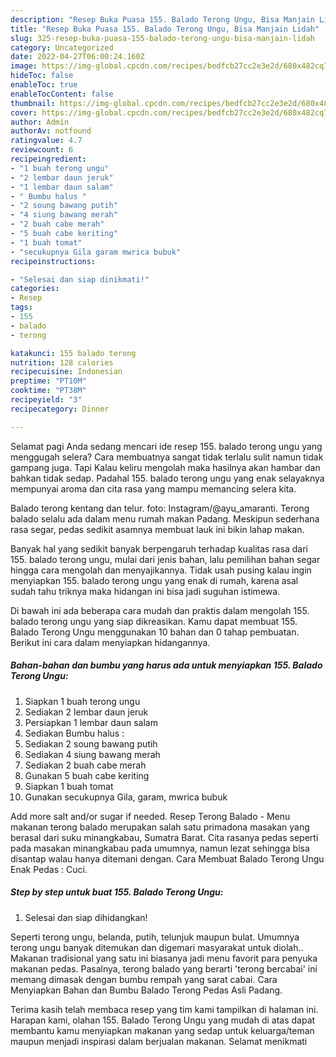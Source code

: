 ```yaml
---
description: "Resep Buka Puasa 155. Balado Terong Ungu, Bisa Manjain Lidah"
title: "Resep Buka Puasa 155. Balado Terong Ungu, Bisa Manjain Lidah"
slug: 325-resep-buka-puasa-155-balado-terong-ungu-bisa-manjain-lidah
category: Uncategorized
date: 2022-04-27T06:00:24.160Z
image: https://img-global.cpcdn.com/recipes/bedfcb27cc2e3e2d/680x482cq70/155-balado-terong-ungu-foto-resep-utama.jpg
hideToc: false
enableToc: true
enableTocContent: false
thumbnail: https://img-global.cpcdn.com/recipes/bedfcb27cc2e3e2d/680x482cq70/155-balado-terong-ungu-foto-resep-utama.jpg
cover: https://img-global.cpcdn.com/recipes/bedfcb27cc2e3e2d/680x482cq70/155-balado-terong-ungu-foto-resep-utama.jpg
author: Admin
authorAv: notfound
ratingvalue: 4.7
reviewcount: 6
recipeingredient:
- "1 buah terong ungu"
- "2 lembar daun jeruk"
- "1 lembar daun salam"
- " Bumbu halus "
- "2 soung bawang putih"
- "4 siung bawang merah"
- "2 buah cabe merah"
- "5 buah cabe keriting"
- "1 buah tomat"
- "secukupnya Gila garam mwrica bubuk"
recipeinstructions:

- "Selesai dan siap dinikmati!"
categories:
- Resep
tags:
- 155
- balado
- terong

katakunci: 155 balado terong 
nutrition: 128 calories
recipecuisine: Indonesian
preptime: "PT10M"
cooktime: "PT38M"
recipeyield: "3"
recipecategory: Dinner

---
```



Selamat pagi Anda sedang mencari ide resep 155. balado terong ungu yang menggugah selera? Cara membuatnya sangat tidak terlalu sulit namun tidak gampang juga. Tapi Kalau keliru mengolah maka hasilnya akan hambar dan bahkan tidak sedap. Padahal 155. balado terong ungu yang enak selayaknya mempunyai aroma dan cita rasa yang mampu memancing selera kita.


Balado terong kentang dan telur. foto: Instagram/@ayu_amaranti. Terong balado selalu ada dalam menu rumah makan Padang. Meskipun sederhana rasa segar, pedas sedikit asamnya membuat lauk ini bikin lahap makan.

Banyak hal yang sedikit banyak berpengaruh terhadap kualitas rasa dari 155. balado terong ungu, mulai dari jenis bahan, lalu pemilihan bahan segar hingga cara mengolah dan menyajikannya. Tidak usah pusing kalau ingin menyiapkan 155. balado terong ungu yang enak di rumah, karena asal sudah tahu triknya maka hidangan ini bisa jadi suguhan istimewa.


Di bawah ini ada beberapa cara mudah dan praktis dalam mengolah 155. balado terong ungu yang siap dikreasikan. Kamu dapat membuat 155. Balado Terong Ungu menggunakan 10 bahan dan 0 tahap pembuatan. Berikut ini cara dalam menyiapkan hidangannya.

<!--inarticleads1-->

##### Bahan-bahan dan bumbu yang harus ada untuk menyiapkan 155. Balado Terong Ungu:

1. Siapkan 1 buah terong ungu
1. Sediakan 2 lembar daun jeruk
1. Persiapkan 1 lembar daun salam
1. Sediakan  Bumbu halus :
1. Sediakan 2 soung bawang putih
1. Sediakan 4 siung bawang merah
1. Sediakan 2 buah cabe merah
1. Gunakan 5 buah cabe keriting
1. Siapkan 1 buah tomat
1. Gunakan secukupnya Gila, garam, mwrica bubuk


Add more salt and/or sugar if needed. Resep Terong Balado - Menu makanan terong balado merupakan salah satu primadona masakan yang berasal dari suku minangkabau, Sumatra Barat. Cita rasanya pedas seperti pada masakan minangkabau pada umumnya, namun lezat sehingga bisa disantap walau hanya ditemani dengan. Cara Membuat Balado Terong Ungu Enak Pedas : Cuci. 

<!--inarticleads2-->

##### Step by step untuk buat 155. Balado Terong Ungu:


1. Selesai dan siap dihidangkan!

Seperti terong ungu, belanda, putih, telunjuk maupun bulat. Umumnya terong ungu banyak ditemukan dan digemari masyarakat untuk diolah.. Makanan tradisional yang satu ini biasanya jadi menu favorit para penyuka makanan pedas. Pasalnya, terong balado yang berarti &#39;terong bercabai&#39; ini memang dimasak dengan bumbu rempah yang sarat cabai. Cara Menyiapkan Bahan dan Bumbu Balado Terong Pedas Asli Padang. 

Terima kasih telah membaca resep yang tim kami tampilkan di halaman ini. Harapan kami, olahan 155. Balado Terong Ungu yang mudah di atas dapat membantu kamu menyiapkan makanan yang sedap untuk keluarga/teman maupun menjadi inspirasi dalam berjualan makanan. Selamat menikmati
